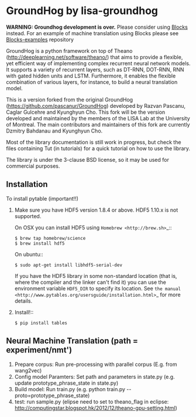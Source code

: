GroundHog by lisa-groundhog
===========================

**WARNING: Groundhog development is over.** Please consider using 
[Blocks](https://github.com/mila-udem/blocks) instead. For an example of machine translation using Blocks please see [Blocks-examples](https://github.com/mila-udem/blocks-examples) repository

GroundHog is a python framework on top of Theano
(http://deeplearning.net/software/theano/) that aims to provide a flexible, yet
efficient way of implementing complex recurrent neural network models. It
supports a variety of recurrent layers, such as DT-RNN, DOT-RNN, RNN with gated
hidden units and LSTM. Furthermore, it enables the flexible combination of
various layers, for instance, to build a neural translation model.

This is a version forked from the original GroundHog
(https://github.com/pascanur/GroundHog) developed by Razvan Pascanu, Caglar
Gulcehre and Kyunghyun Cho. This fork will be the version developed and
maintained by the members of the LISA Lab at the University of Montreal. The
main contributors and maintainers of this fork are currently Dzmitry Bahdanau
and Kyunghyun Cho.

Most of the library documentation is still work in progress, but check the files
containing Tut (in tutorials) for a quick tutorial on how to use the library.

The library is under the 3-clause BSD license, so it may be used for commercial
purposes. 


Installation
------------
To install pytable (important!!)

1. Make sure you have HDF5 version 1.8.4 or above. HDF5 1.10.x is not
supported.

   On OSX you can install HDF5 using `Homebrew <http://brew.sh>`_::

       $ brew tap homebrew/science
       $ brew install hdf5

   On ubuntu::

       $ sudo apt-get install libhdf5-serial-dev

   If you have the HDF5 library in some non-standard location (that
   is, where the compiler and the linker can't find it) you can use
   the environment variable `HDF5_DIR` to specify its location. See
   `the manual
   <http://www.pytables.org/usersguide/installation.html>`_ for more
   details.

4. Install!::

       $ pip install tables




Neural Machine Translation (path = experiment/nmt')
--------------------------

 1. Prepare corpus: Run pre-processing with parallel corpus (E.g. from wang2vec)
 2. Config model Paramters: Set path and parameters in state.py (e.g. update prototype_phrase_state in state.py)
 3. Build model: Run train.py (e.g. python train.py --proto=prototype_phrase_state)
 4. test: run sample.py (elipse need to set to theano_flag in eclipse: http://computingstar.blogspot.hk/2012/12/theano-gpu-setting.html)


